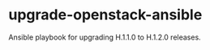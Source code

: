 upgrade-openstack-ansible
=========================

Ansible playbook for upgrading H.1.1.0 to H.1.2.0 releases.
